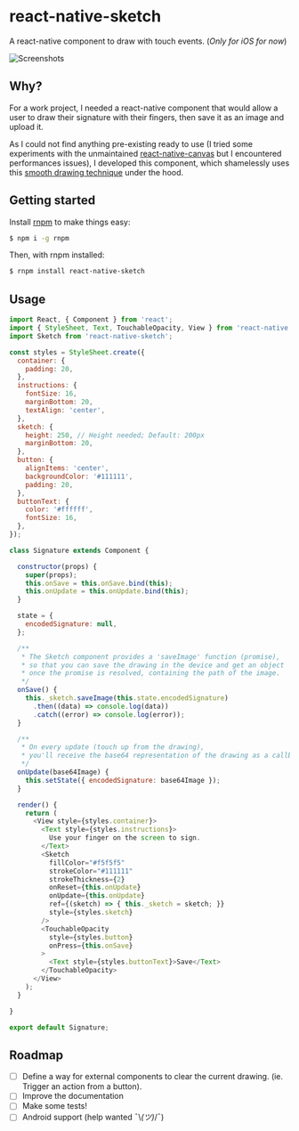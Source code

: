 # react-native-sketch

A react-native component to draw with touch events. (*Only for iOS for now*)

![Screenshots](https://cloud.githubusercontent.com/assets/5517450/15202227/ca865758-183b-11e6-8c4e-41080bc04538.jpg "Disclaimer: This is not my signature ;)")

## Why?

For a work project, I needed a react-native component that would allow a user to draw their signature with their fingers, then save it as an image and upload it.

As I could not find anything pre-existing ready to use (I tried some experiments with the unmaintained [react-native-canvas](https://github.com/lwansbrough/react-native-canvas) but I encountered performances issues), I developed this component, which shamelessly uses this [smooth drawing technique](http://code.tutsplus.com/tutorials/smooth-freehand-drawing-on-ios--mobile-13164) under the hood.

## Getting started

Install [rnpm](https://github.com/rnpm/rnpm) to make things easy:
```bash
$ npm i -g rnpm
```

Then, with rnpm installed:
```bash
$ rnpm install react-native-sketch
```

## Usage

```javascript
import React, { Component } from 'react';
import { StyleSheet, Text, TouchableOpacity, View } from 'react-native';
import Sketch from 'react-native-sketch';

const styles = StyleSheet.create({
  container: {
    padding: 20,
  },
  instructions: {
    fontSize: 16,
    marginBottom: 20,
    textAlign: 'center',
  },
  sketch: {
    height: 250, // Height needed; Default: 200px
    marginBottom: 20,
  },
  button: {
    alignItems: 'center',
    backgroundColor: '#111111',
    padding: 20,
  },
  buttonText: {
    color: '#ffffff',
    fontSize: 16,
  },
});

class Signature extends Component {

  constructor(props) {
    super(props);
    this.onSave = this.onSave.bind(this);
    this.onUpdate = this.onUpdate.bind(this);
  }

  state = {
    encodedSignature: null,
  };

  /**
   * The Sketch component provides a 'saveImage' function (promise),
   * so that you can save the drawing in the device and get an object
   * once the promise is resolved, containing the path of the image.
   */
  onSave() {
    this._sketch.saveImage(this.state.encodedSignature)
      .then((data) => console.log(data))
      .catch((error) => console.log(error));
  }

  /**
   * On every update (touch up from the drawing),
   * you'll receive the base64 representation of the drawing as a callback.
   */
  onUpdate(base64Image) {
    this.setState({ encodedSignature: base64Image });
  }

  render() {
    return (
      <View style={styles.container}>
        <Text style={styles.instructions}>
          Use your finger on the screen to sign.
        </Text>
        <Sketch
          fillColor="#f5f5f5"
          strokeColor="#111111"
          strokeThickness={2}
          onReset={this.onUpdate}
          onUpdate={this.onUpdate}
          ref={(sketch) => { this._sketch = sketch; }}
          style={styles.sketch}
        />
        <TouchableOpacity
          style={styles.button}
          onPress={this.onSave}
        >
          <Text style={styles.buttonText}>Save</Text>
        </TouchableOpacity>
      </View>
    );
  }

}

export default Signature;
```

## Roadmap

- [ ] Define a way for external components to clear the current drawing. (ie. Trigger an action from a button).
- [ ] Improve the documentation
- [ ] Make some tests!
- [ ] Android support (help wanted ¯\\_(ツ)_/¯)
